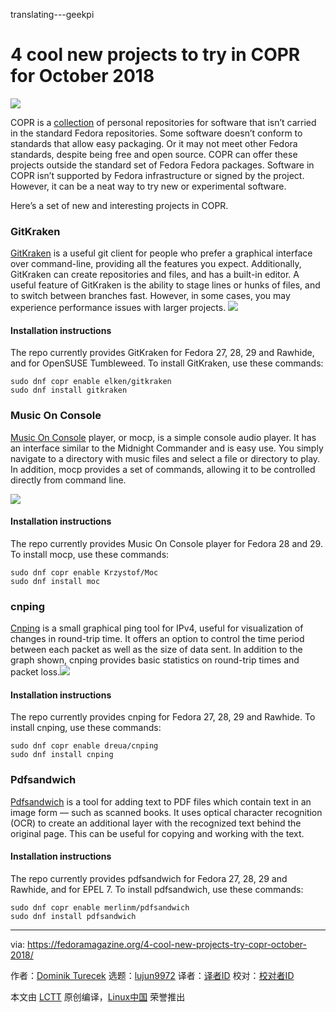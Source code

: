 translating---geekpi

4 cool new projects to try in COPR for October 2018
======

![](https://fedoramagazine.org/wp-content/uploads/2017/08/4-copr-945x400.jpg)

COPR is a [collection][1] of personal repositories for software that isn’t carried in the standard Fedora repositories. Some software doesn’t conform to standards that allow easy packaging. Or it may not meet other Fedora standards, despite being free and open source. COPR can offer these projects outside the standard set of Fedora Fedora packages. Software in COPR isn’t supported by Fedora infrastructure or signed by the project. However, it can be a neat way to try new or experimental software.

Here’s a set of new and interesting projects in COPR.

### GitKraken

[GitKraken][2] is a useful git client for people who prefer a graphical interface over command-line, providing all the features you expect. Additionally, GitKraken can create repositories and files, and has a built-in editor. A useful feature of GitKraken is the ability to stage lines or hunks of files, and to switch between branches fast. However, in some cases, you may experience performance issues with larger projects.
![][3]

#### Installation instructions

The repo currently provides GitKraken for Fedora 27, 28, 29 and Rawhide, and for OpenSUSE Tumbleweed. To install GitKraken, use these commands:

```
sudo dnf copr enable elken/gitkraken
sudo dnf install gitkraken
```

### Music On Console

[Music On Console][4] player, or mocp, is a simple console audio player. It has an interface similar to the Midnight Commander and is easy use. You simply navigate to a directory with music files and select a file or directory to play. In addition, mocp provides a set of commands, allowing it to be controlled directly from command line.

![][5]

#### Installation instructions

The repo currently provides Music On Console player for Fedora 28 and 29. To install mocp, use these commands:

```
sudo dnf copr enable Krzystof/Moc
sudo dnf install moc
```

### cnping

[Cnping][6] is a small graphical ping tool for IPv4, useful for visualization of changes in round-trip time. It offers an option to control the time period between each packet as well as the size of data sent. In addition to the graph shown, cnping provides basic statistics on round-trip times and packet loss.![][7]

#### Installation instructions

The repo currently provides cnping for Fedora 27, 28, 29 and Rawhide. To install cnping, use these commands:

```
sudo dnf copr enable dreua/cnping
sudo dnf install cnping
```

### Pdfsandwich

[Pdfsandwich][8] is a tool for adding text to PDF files which contain text in an image form — such as scanned books. It uses optical character recognition (OCR) to create an additional layer with the recognized text behind the original page. This can be useful for copying and working with the text.

#### Installation instructions

The repo currently provides pdfsandwich for Fedora 27, 28, 29 and Rawhide, and for EPEL 7. To install pdfsandwich, use these commands:

```
sudo dnf copr enable merlinm/pdfsandwich
sudo dnf install pdfsandwich
```

--------------------------------------------------------------------------------

via: https://fedoramagazine.org/4-cool-new-projects-try-copr-october-2018/

作者：[Dominik Turecek][a]
选题：[lujun9972][b]
译者：[译者ID](https://github.com/译者ID)
校对：[校对者ID](https://github.com/校对者ID)

本文由 [LCTT](https://github.com/LCTT/TranslateProject) 原创编译，[Linux中国](https://linux.cn/) 荣誉推出

[a]: https://fedoramagazine.org
[b]: https://github.com/lujun9972
[1]: https://copr.fedorainfracloud.org/
[2]: https://www.gitkraken.com/git-client
[3]: https://fedoramagazine.org/wp-content/uploads/2018/10/copr-gitkraken.png
[4]: http://moc.daper.net/
[5]: https://fedoramagazine.org/wp-content/uploads/2018/10/copr-mocp.png
[6]: https://github.com/cnlohr/cnping
[7]: https://fedoramagazine.org/wp-content/uploads/2018/10/copr-cnping.png
[8]: http://www.tobias-elze.de/pdfsandwich/

